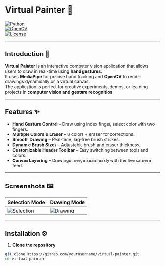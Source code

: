 # Virtual Painter 🎨

[![Python](https://img.shields.io/badge/Python-3.12-blue?logo=python&logoColor=white)](https://www.python.org/)  
[![OpenCV](https://img.shields.io/badge/OpenCV-4.x-blue?logo=opencv&logoColor=white)](https://opencv.org/)  
[![License](https://img.shields.io/badge/License-MIT-green)](LICENSE)

---

## Introduction 📝

**Virtual Painter** is an interactive computer vision application that allows users to draw in real-time using **hand gestures**.  
It uses **MediaPipe** for precise hand tracking and **OpenCV** to render drawings dynamically on a virtual canvas.  
The application is perfect for creative experiments, demos, or learning projects in **computer vision and gesture recognition**.

---

## Features ✨

- **Hand Gesture Control** – Draw using index finger, select color with two fingers.  
- **Multiple Colors & Eraser** – 8 colors + eraser for corrections.  
- **Smooth Drawing** – Real-time, lag-free brush strokes.  
- **Dynamic Brush Sizes** – Adjustable brush and eraser thickness.  
- **Customizable Header Toolbar** – Easy switching between tools and colors.  
- **Canvas Layering** – Drawings merge seamlessly with the live camera feed.

---

## Screenshots 🖼️

| Selection Mode | Drawing Mode |
|----------------|-------------|
| ![Selection](screenshots/selection.png) | ![Drawing](screenshots/drawing.png) |

---

## Installation ⚙️

1. **Clone the repository**
```bash
git clone https://github.com/yourusername/virtual-painter.git
cd virtual-painter
